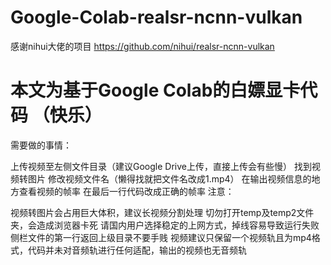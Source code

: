 # Google-Colab-realsr-ncnn-vulkan
感谢nihui大佬的项目
https://github.com/nihui/realsr-ncnn-vulkan
# 本文为基于Google Colab的白嫖显卡代码 （快乐）

需要做的事情：

上传视频至左侧文件目录（建议Google Drive上传，直接上传会有些慢）
找到视频转图片 修改视频文件名（懒得找就把文件名改成1.mp4）
在输出视频信息的地方查看视频的帧率 在最后一行代码改成正确的帧率
注意：

视频转图片会占用巨大体积，建议长视频分割处理
切勿打开temp及temp2文件夹，会造成浏览器卡死
请国内用户选择稳定的上网方式，掉线容易导致运行失败
侧栏文件的第一行返回上级目录不要手贱
视频建议只保留一个视频轨且为mp4格式，代码并未对音频轨进行任何适配，输出的视频也无音频轨
